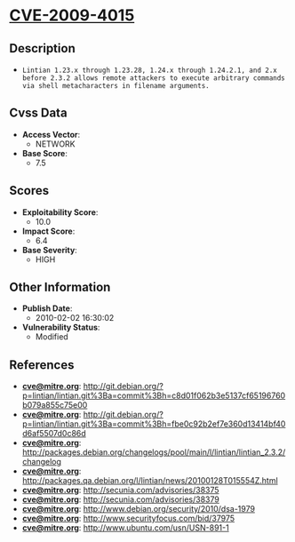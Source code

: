 
# [CVE-2009-4015](https://cve.mitre.org/cgi-bin/cvename.cgi?name=CVE-2009-4015)

## Description

- `Lintian 1.23.x through 1.23.28, 1.24.x through 1.24.2.1, and 2.x before 2.3.2 allows remote attackers to execute arbitrary commands via shell metacharacters in filename arguments.`

## Cvss Data

- **Access Vector**:
  - NETWORK
- **Base Score**:
  - 7.5

## Scores

- **Exploitability Score**:
  - 10.0
- **Impact Score**:
  - 6.4
- **Base Severity**:
  - HIGH

## Other Information

- **Publish Date**:
  - 2010-02-02 16:30:02
- **Vulnerability Status**:
  - Modified

## References

- **cve@mitre.org**: http://git.debian.org/?p=lintian/lintian.git%3Ba=commit%3Bh=c8d01f062b3e5137cf65196760b079a855c75e00
- **cve@mitre.org**: http://git.debian.org/?p=lintian/lintian.git%3Ba=commit%3Bh=fbe0c92b2ef7e360d13414bf40d6af5507d0c86d
- **cve@mitre.org**: http://packages.debian.org/changelogs/pool/main/l/lintian/lintian_2.3.2/changelog
- **cve@mitre.org**: http://packages.qa.debian.org/l/lintian/news/20100128T015554Z.html
- **cve@mitre.org**: http://secunia.com/advisories/38375
- **cve@mitre.org**: http://secunia.com/advisories/38379
- **cve@mitre.org**: http://www.debian.org/security/2010/dsa-1979
- **cve@mitre.org**: http://www.securityfocus.com/bid/37975
- **cve@mitre.org**: http://www.ubuntu.com/usn/USN-891-1
